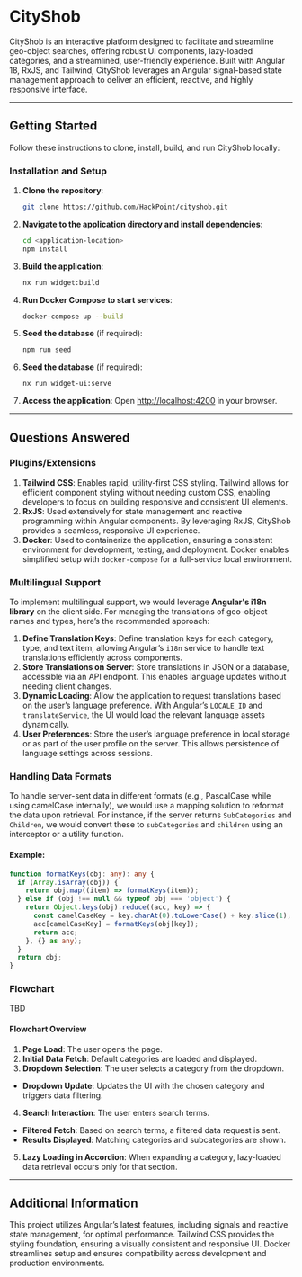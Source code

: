 
# CityShob

CityShob is an interactive platform designed to facilitate and streamline geo-object searches, offering robust UI components, lazy-loaded categories, and a streamlined, user-friendly experience. Built with Angular 18, RxJS, and Tailwind, CityShob leverages an Angular signal-based state management approach to deliver an efficient, reactive, and highly responsive interface.

---

## Getting Started

Follow these instructions to clone, install, build, and run CityShob locally:

### Installation and Setup

1. **Clone the repository**:
   ```bash
   git clone https://github.com/HackPoint/cityshob.git
   ```
2. **Navigate to the application directory and install dependencies**:
   ```bash
   cd <application-location>
   npm install
   ```
3. **Build the application**:
   ```bash
   nx run widget:build
   ```
4. **Run Docker Compose to start services**:
   ```bash
   docker-compose up --build
   ```
5. **Seed the database** (if required):
   ```bash
   npm run seed
   ```
6. **Seed the database** (if required):
   ```bash
   nx run widget-ui:serve
   ```
7. **Access the application**:
   Open [http://localhost:4200](http://localhost:4200) in your browser.

---

## Questions Answered

### Plugins/Extensions

1. **Tailwind CSS**: Enables rapid, utility-first CSS styling. Tailwind allows for efficient component styling without needing custom CSS, enabling developers to focus on building responsive and consistent UI elements.
2. **RxJS**: Used extensively for state management and reactive programming within Angular components. By leveraging RxJS, CityShob provides a seamless, responsive UI experience.
3. **Docker**: Used to containerize the application, ensuring a consistent environment for development, testing, and deployment. Docker enables simplified setup with `docker-compose` for a full-service local environment.

### Multilingual Support

To implement multilingual support, we would leverage **Angular's i18n library** on the client side. For managing the translations of geo-object names and types, here’s the recommended approach:

1. **Define Translation Keys**: Define translation keys for each category, type, and text item, allowing Angular’s `i18n` service to handle text translations efficiently across components.
2. **Store Translations on Server**: Store translations in JSON or a database, accessible via an API endpoint. This enables language updates without needing client changes.
3. **Dynamic Loading**: Allow the application to request translations based on the user’s language preference. With Angular’s `LOCALE_ID` and `translateService`, the UI would load the relevant language assets dynamically.
4. **User Preferences**: Store the user’s language preference in local storage or as part of the user profile on the server. This allows persistence of language settings across sessions.

### Handling Data Formats

To handle server-sent data in different formats (e.g., PascalCase while using camelCase internally), we would use a mapping solution to reformat the data upon retrieval. For instance, if the server returns `SubCategories` and `Children`, we would convert these to `subCategories` and `children` using an interceptor or a utility function.

#### Example:

```typescript
function formatKeys(obj: any): any {
  if (Array.isArray(obj)) {
    return obj.map((item) => formatKeys(item));
  } else if (obj !== null && typeof obj === 'object') {
    return Object.keys(obj).reduce((acc, key) => {
      const camelCaseKey = key.charAt(0).toLowerCase() + key.slice(1);
      acc[camelCaseKey] = formatKeys(obj[key]);
      return acc;
    }, {} as any);
  }
  return obj;
}
```

### Flowchart

TBD

#### Flowchart Overview

1. **Page Load**: The user opens the page.
2. **Initial Data Fetch**: Default categories are loaded and displayed.
3. **Dropdown Selection**: The user selects a category from the dropdown.
  - **Dropdown Update**: Updates the UI with the chosen category and triggers data filtering.
4. **Search Interaction**: The user enters search terms.
  - **Filtered Fetch**: Based on search terms, a filtered data request is sent.
  - **Results Displayed**: Matching categories and subcategories are shown.
5. **Lazy Loading in Accordion**: When expanding a category, lazy-loaded data retrieval occurs only for that section.

---

## Additional Information

This project utilizes Angular’s latest features, including signals and reactive state management, for optimal performance. Tailwind CSS provides the styling foundation, ensuring a visually consistent and responsive UI. Docker streamlines setup and ensures compatibility across development and production environments.
